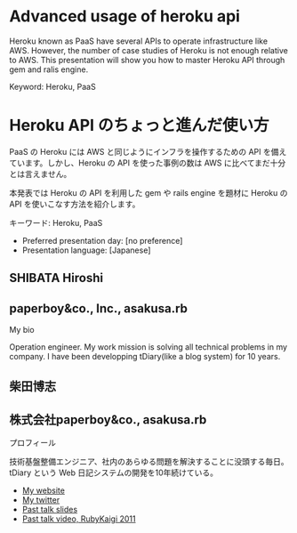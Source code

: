 # Advanced usage of heroku api

Heroku known as PaaS have several APIs to operate infrastructure like AWS.
However, the number of case studies of Heroku is not enough relative to AWS.
This presentation will show you how to master Heroku API through gem and ralis engine.

Keyword: Heroku, PaaS

# Heroku API のちょっと進んだ使い方

PaaS の Heroku には AWS と同じようにインフラを操作するための API を備えています。しかし、Heroku の API を使った事例の数は AWS に比べてまだ十分とは言えません。

本発表では Heroku の API を利用した gem や rails engine を題材に Heroku の API を使いこなす方法を紹介します。

キーワード: Heroku, PaaS

- Preferred presentation day: [no preference]
- Presentation language: [Japanese]

## SHIBATA Hiroshi

## paperboy&co., Inc., asakusa.rb

My bio

Operation engineer.
My work mission is solving all technical problems in my company. 
I have been developping tDiary(like a blog system) for 10 years.

## 柴田博志

## 株式会社paperboy&co., asakusa.rb

プロフィール

技術基盤整備エンジニア、社内のあらゆる問題を解決することに没頭する毎日。tDiary という Web 日記システムの開発を10年続けている。

- [My website](http://www.hsbt.org)
- [My twitter](https://twitter.com/#!/hsbt)
- [Past talk slides](http://speakerdeck.com/u/hsbt)
- [Past talk video, RubyKaigi 2011](http://vimeo.com/channels/rubykaigi2011/26601980)
